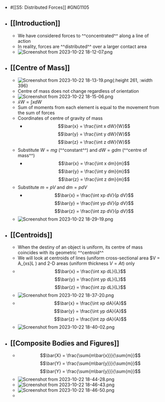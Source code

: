 - #[[S5: Distributed Forces]] #GNG1105
- ## [[Introduction]]
	- We have considered forces to ^^concentrated^^ along a line of action
	- In reality, forces are ^^distributed^^ over a larger contact area
	- ![Screenshot from 2023-10-22 18-12-07.png](../assets/Screenshot_from_2023-10-22_18-12-07_1698012787303_0.png)
- ## [[Centre of Mass]]
	- ![Screenshot from 2023-10-22 18-13-19.png](../assets/Screenshot_from_2023-10-22_18-13-19_1698012841238_0.png){:height 261, :width 396}
	- Centre of mass does not change regardless of orientation
	- ![Screenshot from 2023-10-22 18-15-06.png](../assets/Screenshot_from_2023-10-22_18-15-06_1698013002727_0.png)
	- $\bar{x} W = \int x dW$
	- Sum of moments from each element is equal to the movement from the sum of forces
	- Coordinates of centre of gravity of mass
		- $$\bar{x} = \frac{\int x dW}{W}$$ $$\bar{y} = \frac{\int y dW}{W}$$ $$\bar{z} = \frac{\int z dW}{W}$$
	- Substitute $W = mg$ (^^constant^^) and $dW = gdm$ (^^centre of mass^^)
		- $$\bar{x} = \frac{\int x dm}{m}$$ $$\bar{y} = \frac{\int y dm}{m}$$ $$\bar{z} = \frac{\int z dm}{m}$$
	- Substitute $m = pV$ and $dm = p dV$
		- $$\bar{x} = \frac{\int xp dV}{p dV}$$ $$\bar{y} = \frac{\int yp dV}{p dV}$$ $$\bar{z} = \frac{\int zp dV}{p dV}$$
	- ![Screenshot from 2023-10-22 18-29-19.png](../assets/Screenshot_from_2023-10-22_18-29-19_1698013821814_0.png)
- ## [[Centroids]]
	- When the destiny of an object is uniform, its centre of mass coincides with its geometric ^^centroid^^
	- We will look at centroids of lines (uniform cross-sectional area $V = A_{xs}L ) and 2-D areas (uniform thickness $V = At$) only
	- $$\bar{x} = \frac{\int xp dL}{L}$$ $$\bar{y} = \frac{\int yp dL}{L}$$ $$\bar{z} = \frac{\int zp dL}{L}$$
	- ![Screenshot from 2023-10-22 18-37-20.png](../assets/Screenshot_from_2023-10-22_18-37-20_1698014292895_0.png)
	- $$\bar{x} = \frac{\int xp dA}{A}$$ $$\bar{y} = \frac{\int yp dA}{A}$$ $$\bar{z} = \frac{\int zp dA}{A}$$
	- ![Screenshot from 2023-10-22 18-40-02.png](../assets/Screenshot_from_2023-10-22_18-40-02_1698014449096_0.png)
- ## [[Composite Bodies and Figures]]
	- $$\bar{X} = \frac{\sum{m\bar{x}}}{\sum{m}}$$ $$\bar{Y} = \frac{\sum{m\bar{y}}}{\sum{m}}$$ $$\bar{Y} = \frac{\sum{m\bar{y}}}{\sum{m}}$$
	- ![Screenshot from 2023-10-22 18-44-28.png](../assets/Screenshot_from_2023-10-22_18-44-28_1698014720114_0.png)
	- ![Screenshot from 2023-10-22 18-46-43.png](../assets/Screenshot_from_2023-10-22_18-46-43_1698014892329_0.png)
	- ![Screenshot from 2023-10-22 18-46-50.png](../assets/Screenshot_from_2023-10-22_18-46-50_1698014977150_0.png)
	-